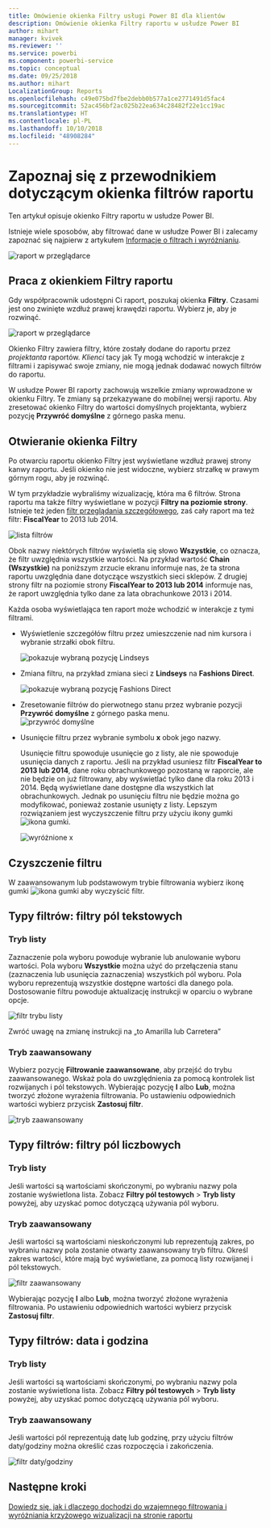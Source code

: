 ```yaml
---
title: Omówienie okienka Filtry usługi Power BI dla klientów
description: Omówienie okienka Filtry raportu w usłudze Power BI
author: mihart
manager: kvivek
ms.reviewer: ''
ms.service: powerbi
ms.component: powerbi-service
ms.topic: conceptual
ms.date: 09/25/2018
ms.author: mihart
LocalizationGroup: Reports
ms.openlocfilehash: c49e075bd7fbe2debb0b577a1ce2771491d5fac4
ms.sourcegitcommit: 52ac456bf2ac025b22ea634c28482f22e1cc19ac
ms.translationtype: HT
ms.contentlocale: pl-PL
ms.lasthandoff: 10/10/2018
ms.locfileid: "48908284"
---
```

# <a name="take-a-tour-of-the-report-filters-pane"></a>Zapoznaj się z przewodnikiem dotyczącym okienka filtrów raportu
Ten artykuł opisuje okienko Filtry raportu w usłudze Power BI.

Istnieje wiele sposobów, aby filtrować dane w usłudze Power BI i zalecamy zapoznać się najpierw z artykułem [Informacje o filtrach i wyróżnianiu](../power-bi-reports-filters-and-highlighting.md).

![raport w przeglądarce](media/end-user-report-filter/power-bi-browser.png)

## <a name="working-with-the-report-filters-pane"></a>Praca z okienkiem Filtry raportu
Gdy współpracownik udostępni Ci raport, poszukaj okienka **Filtry**. Czasami jest ono zwinięte wzdłuż prawej krawędzi raportu. Wybierz je, aby je rozwinąć.   

![raport w przeglądarce](media/end-user-report-filter/power-bi-expanded.png)

Okienko Filtry zawiera filtry, które zostały dodane do raportu przez *projektanta* raportów. *Klienci* tacy jak Ty mogą wchodzić w interakcje z filtrami i zapisywać swoje zmiany, nie mogą jednak dodawać nowych filtrów do raportu.

W usłudze Power BI raporty zachowują wszelkie zmiany wprowadzone w okienku Filtry. Te zmiany są przekazywane do mobilnej wersji raportu. Aby zresetować okienko Filtry do wartości domyślnych projektanta, wybierz pozycję **Przywróć domyślne** z górnego paska menu.     

## <a name="open-the-filters-pane"></a>Otwieranie okienka Filtry
Po otwarciu raportu okienko Filtry jest wyświetlane wzdłuż prawej strony kanwy raportu. Jeśli okienko nie jest widoczne, wybierz strzałkę w prawym górnym rogu, aby je rozwinąć.  

W tym przykładzie wybraliśmy wizualizację, która ma 6 filtrów. Strona raportu ma także filtry wyświetlane w pozycji **Filtry na poziomie strony**. Istnieje też jeden [filtr przeglądania szczegółowego](../power-bi-report-add-filter.md), zaś cały raport ma też filtr: **FiscalYear** to 2013 lub 2014.

![lista filtrów](media/end-user-report-filter/power-bi-filter-list.png)

Obok nazwy niektórych filtrów wyświetla się słowo **Wszystkie**, co oznacza, że filtr uwzględnia wszystkie wartości.  Na przykład wartość **Chain (Wszystkie)** na poniższym zrzucie ekranu informuje nas, że ta strona raportu uwzględnia dane dotyczące wszystkich sieci sklepów.  Z drugiej strony filtr na poziomie strony **FiscalYear to 2013 lub 2014** informuje nas, że raport uwzględnia tylko dane za lata obrachunkowe 2013 i 2014.

Każda osoba wyświetlająca ten raport może wchodzić w interakcje z tymi filtrami.

* Wyświetlenie szczegółów filtru przez umieszczenie nad nim kursora i wybranie strzałki obok filtru.
  
   ![pokazuje wybraną pozycję Lindseys](media/end-user-report-filter/power-bi-expan-filter.png)
* Zmiana filtru, na przykład zmiana sieci z **Lindseys** na **Fashions Direct**.
  
     ![pokazuje wybraną pozycję Fashions Direct](media/end-user-report-filter/power-bi-filter-chain.png)

* Zresetowanie filtrów do pierwotnego stanu przez wybranie pozycji **Przywróć domyślne** z górnego paska menu.    
    ![przywróć domyślne](media/end-user-report-filter/power-bi-reset-to-default.png)
    
* Usunięcie filtru przez wybranie symbolu **x** obok jego nazwy.
  
  Usunięcie filtru spowoduje usunięcie go z listy, ale nie spowoduje usunięcia danych z raportu.  Jeśli na przykład usuniesz filtr **FiscalYear to 2013 lub 2014**, dane roku obrachunkowego pozostaną w raporcie, ale nie będzie on już filtrowany, aby wyświetlać tylko dane dla roku 2013 i 2014. Będą wyświetlane dane dostępne dla wszystkich lat obrachunkowych.  Jednak po usunięciu filtru nie będzie można go modyfikować, ponieważ zostanie usunięty z listy. Lepszym rozwiązaniem jest wyczyszczenie filtru przy użyciu ikony gumki ![ikona gumki](media/end-user-report-filter/power-bi-eraser-icon.png).
  
  ![wyróżnione x](media/end-user-report-filter/power-bi-delete-filter.png)



## <a name="clear-a-filter"></a>Czyszczenie filtru
 W zaawansowanym lub podstawowym trybie filtrowania wybierz ikonę gumki  ![ikona gumki](media/end-user-report-filter/pbi_erasericon.jpg) aby wyczyścić filtr. 


## <a name="types-of-filters-text-field-filters"></a>Typy filtrów: filtry pól tekstowych
### <a name="list-mode"></a>Tryb listy
Zaznaczenie pola wyboru powoduje wybranie lub anulowanie wyboru wartości. Pola wyboru **Wszystkie** można użyć do przełączenia stanu (zaznaczenia lub usunięcia zaznaczenia) wszystkich pól wyboru. Pola wyboru reprezentują wszystkie dostępne wartości dla danego pola.  Dostosowanie filtru powoduje aktualizację instrukcji w oparciu o wybrane opcje. 

![filtr trybu listy](media/end-user-report-filter/pbi_restatement.png)

Zwróć uwagę na zmianę instrukcji na „to Amarilla lub Carretera”

### <a name="advanced-mode"></a>Tryb zaawansowany
Wybierz pozycję **Filtrowanie zaawansowane**, aby przejść do trybu zaawansowanego. Wskaż pola do uwzględnienia za pomocą kontrolek list rozwijanych i pól tekstowych. Wybierając pozycję **I** albo **Lub**, można tworzyć złożone wyrażenia filtrowania. Po ustawieniu odpowiednich wartości wybierz przycisk **Zastosuj filtr**.  

![tryb zaawansowany](media/end-user-report-filter/aboutfilters.png)

## <a name="types-of-filters-numeric-field-filters"></a>Typy filtrów: filtry pól liczbowych
### <a name="list-mode"></a>Tryb listy
Jeśli wartości są wartościami skończonymi, po wybraniu nazwy pola zostanie wyświetlona lista.  Zobacz **Filtry pól testowych** &gt; **Tryb listy** powyżej, aby uzyskać pomoc dotyczącą używania pól wyboru.   

### <a name="advanced-mode"></a>Tryb zaawansowany
Jeśli wartości są wartościami nieskończonymi lub reprezentują zakres, po wybraniu nazwy pola zostanie otwarty zaawansowany tryb filtru. Określ zakres wartości, które mają być wyświetlane, za pomocą listy rozwijanej i pól tekstowych. 

![filtr zaawansowany](media/end-user-report-filter/pbi_dropdown-and-text.png)

Wybierając pozycję **I** albo **Lub**, można tworzyć złożone wyrażenia filtrowania. Po ustawieniu odpowiednich wartości wybierz przycisk **Zastosuj filtr**.

## <a name="types-of-filters-date-and-time"></a>Typy filtrów: data i godzina
### <a name="list-mode"></a>Tryb listy
Jeśli wartości są wartościami skończonymi, po wybraniu nazwy pola zostanie wyświetlona lista.  Zobacz **Filtry pól testowych** &gt; **Tryb listy** powyżej, aby uzyskać pomoc dotyczącą używania pól wyboru.   

### <a name="advanced-mode"></a>Tryb zaawansowany
Jeśli wartości pól reprezentują datę lub godzinę, przy użyciu filtrów daty/godziny można określić czas rozpoczęcia i zakończenia.  

![filtr daty/godziny](media/end-user-report-filter/pbi_date-time-filters.png)


## <a name="next-steps"></a>Następne kroki
[Dowiedz się, jak i dlaczego dochodzi do wzajemnego filtrowania i wyróżniania krzyżowego wizualizacji na stronie raportu](end-user-interactions.md)
